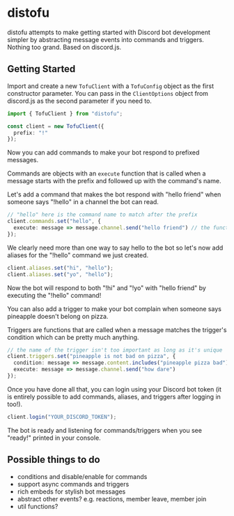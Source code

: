 # distofu

distofu attempts to make getting started with Discord bot development simpler by abstracting message events into commands and triggers. Nothing too grand. Based on discord.js.

## Getting Started

Import and create a new `TofuClient` with a `TofuConfig` object as the first constructor parameter. You can pass in the `ClientOptions` object from discord.js as the second parameter if you need to.

```typescript
import { TofuClient } from "distofu";

const client = new TofuClient({
  prefix: "!"
});
```

Now you can add commands to make your bot respond to prefixed messages.

Commands are objects with an `execute` function that is called when a message starts with the prefix and followed up with the command's name.

Let's add a command that makes the bot respond with "hello friend" when someone says "!hello" in a channel the bot can read.

```typescript
// "hello" here is the command name to match after the prefix
client.commands.set("hello", {
  execute: message => message.channel.send("hello friend") // the function to execute when command name is matched
});
```

We clearly need more than one way to say hello to the bot so let's now add aliases for the "!hello" command we just created.

```typescript
client.aliases.set("hi", "hello");
client.aliases.set("yo", "hello");
```

Now the bot will respond to both "!hi" and "!yo" with "hello friend" by executing the "!hello" command!

You can also add a trigger to make your bot complain when someone says pineapple doesn't belong on pizza.

Triggers are functions that are called when a message matches the trigger's condition which can be pretty much anything.

```typescript
// the name of the trigger isn't too important as long as it's unique
client.triggers.set("pineapple is not bad on pizza", {
  condition: message => message.content.includes("pineapple pizza bad"), // condition the message much match
  execute: message => message.channel.send("how dare")
});
```

Once you have done all that, you can login using your Discord bot token (it is entirely possible to add commands, aliases, and triggers after logging in too!).

```typescript
client.login("YOUR_DISCORD_TOKEN");
```

The bot is ready and listening for commands/triggers when you see "ready!" printed in your console.

## Possible things to do
- conditions and disable/enable for commands
- support async commands and triggers
- rich embeds for stylish bot messages
- abstract other events? e.g. reactions, member leave, member join
- util functions?
